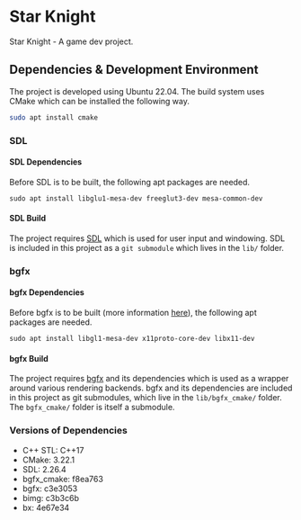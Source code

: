 # Star Knight
Star Knight - A game dev project.

## Dependencies & Development Environment

The project is developed using Ubuntu 22.04. The build system uses CMake which can be installed the following way.

```sh
sudo apt install cmake
```

### SDL

#### SDL Dependencies
Before SDL is to be built, the following apt packages are needed.
```shell
sudo apt install libglu1-mesa-dev freeglut3-dev mesa-common-dev
```

#### SDL Build
The project requires [SDL](https://www.libsdl.org/) which is used for user input and windowing. SDL is included in this project as a ```git submodule``` which lives in the ```lib/``` folder.

### bgfx

#### bgfx Dependencies
Before bgfx is to be built (more information [here](https://bkaradzic.github.io/bgfx/build.html)), the following apt packages are needed.

```shell
sudo apt install libgl1-mesa-dev x11proto-core-dev libx11-dev
```

#### bgfx Build
The project requires [bgfx](https://bkaradzic.github.io/bgfx/overview.html) and its dependencies which is used as a wrapper around various rendering backends. bgfx and its dependencies are included in this project as git submodules, which live in the ```lib/bgfx_cmake/``` folder. The ```bgfx_cmake/``` folder is itself a submodule.

### Versions of Dependencies

- C++ STL: C++17
- CMake: 3.22.1
- SDL: 2.26.4
- bgfx_cmake: f8ea763
- bgfx: c3e3053
- bimg: c3b3c6b
- bx: 4e67e34
